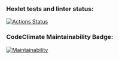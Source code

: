 ### Hexlet tests and linter status:
[![Actions Status](https://github.com/kripl/backend-project-lvl1/workflows/hexlet-check/badge.svg)](https://github.com/kripl/backend-project-lvl1/actions)

### CodeClimate Maintainability Badge:
[![Maintainability](https://api.codeclimate.com/v1/badges/a99a88d28ad37a79dbf6/maintainability)](https://codeclimate.com/github/codeclimate/codeclimate/maintainability)